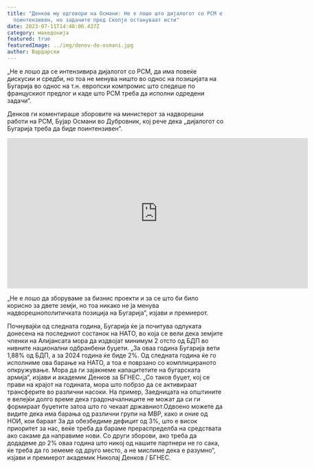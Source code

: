 ```yaml
---
title: "Денков му одговори на Османи: Не е лошо што дијалогот со РСМ е
  поинтензивен, но задачите пред Скопје остануваат исти"
date: 2023-07-11T14:48:06.437Z
category: македонија
featured: true
featuredImage: ../img/denov-do-osmani.jpg
author: Вардарски
---
```

„Не е лошо да се интензивира дијалогот со РСМ, да има повеќе дискусии и средби, но тоа не менува ништо во однос на позицијата на Бугарија во однос на т.н. европски компромис што следеше по францускиот предлог и каде што PCM треба да исполни одредени задачи“.

Денков ги коментираше зборовите на министерот за надворешни работи на РСМ, Бујар Османи во Дубровник, кој рече дека „дијалогот со Бугарија треба да биде поинтензивен“.

<iframe width="700" height="350" src="https://www.youtube.com/embed/olmt_vTgVKc" title="Денков: Няма лошо диалогът с РСМ да е по-интензивен, но задачите пред Скопие остават същите" frameborder="0" allow="accelerometer; autoplay; clipboard-write; encrypted-media; gyroscope; picture-in-picture; web-share" allowfullscreen></iframe>



„Не е лошо да зборуваме за бизнис проекти и за се што би било корисно за двете земји, но тоа никако не ја менува надворешнополитичката позиција на Бугарија“, изјави и премиерот.

Почнувајќи од следната година, Бугарија ќе ја почитува одлуката донесена на последниот состанок на НАТО, во која се вели дека земјите членки на Алијансата мора да издвојат минимум 2 отсто од БДП во нивните национални одбранбени буџети. „За оваа година Бугарија вети 1,88% од БДП, а за 2024 година ќе биде 2%. Од следната година ќе го исполниме ова барање на НАТО, а тоа е поврзано со комплицираното опкружување. Мора да ги зајакнеме капацитетите на бугарската армија“, изјави и академик Денков за БГНЕС. „Со таков буџет, кој се прави на крајот на годината, мора што побрзо да се активираат трансферите во различни насоки. На пример, Заедницата на општините е велејќи долго време дека градоначалниците не можат да си ги формираат буџетите затоа што го чекаат државниот.Одвоено можете да видите дека има барања од различни групи на МВР, како и оние од НОИ, кои бараат За да обезбедиме дефицит од 3%, што е висок приоритет за нас, веќе треба да бараме прераспределба на средствата ако сакаме да направиме нови. Со други зборови, ако треба да додадеме до 2% оваа година што никој од нашите партнери не го сака, ќе треба да го земеме од друго место, а не мислиме дека е разумно“, изјави и премиерот академик Николај Денков / БГНЕС.
